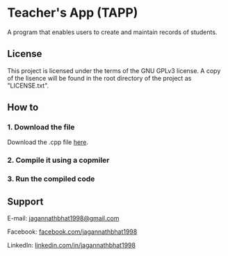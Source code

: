 # Teacher's App (TAPP)

A program that enables users to create and maintain records of students.


## License

This project is licensed under the terms of the GNU GPLv3 license. A copy of the lisence will be found in the root directory of the project as "LICENSE.txt".


## How to

### 1. Download the file

Download the .cpp file [here](https://rawgit.com/jagannathBhat/tapp/master/tapp.cpp).

### 2. Compile it using a copmiler

### 3. Run the compiled code


## Support
E-mail: [jagannathbhat1998@gmail.com](mailto:jagannathbhat1998@gmail.com)

Facebook: [facebook.com/jagannathbhat1998](https://facebook.com/jagannathbhat1998)

LinkedIn: [linkedin.com/in/jagannathbhat1998](https://linkedin.com/in/jagannathbhat1998)
